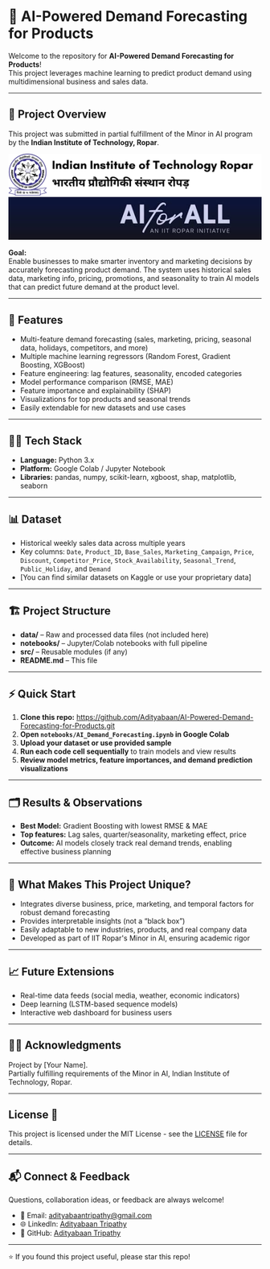 # 🤖 AI-Powered Demand Forecasting for Products

Welcome to the repository for **AI-Powered Demand Forecasting for Products**!  
This project leverages machine learning to predict product demand using multidimensional business and sales data.

---

## 📜 Project Overview

This project was submitted in partial fulfillment of the Minor in AI program by the **Indian Institute of Technology, Ropar**.

![Image Alt](https://github.com/Adityabaan/AI-Powered-Demand-Forecasting-for-Products/blob/54a238ba3fafcdabe6a209dfe8594a7f7c88dda6/iitr-banner.png)
![Image Alt](https://github.com/Adityabaan/AI-Powered-Demand-Forecasting-for-Products/blob/54a238ba3fafcdabe6a209dfe8594a7f7c88dda6/images3.jpeg)

**Goal:**  
Enable businesses to make smarter inventory and marketing decisions by accurately forecasting product demand. The system uses historical sales data, marketing info, pricing, promotions, and seasonality to train AI models that can predict future demand at the product level.

---

## 🚀 Features

- Multi-feature demand forecasting (sales, marketing, pricing, seasonal data, holidays, competitors, and more)
- Multiple machine learning regressors (Random Forest, Gradient Boosting, XGBoost)
- Feature engineering: lag features, seasonality, encoded categories
- Model performance comparison (RMSE, MAE)
- Feature importance and explainability (SHAP)
- Visualizations for top products and seasonal trends
- Easily extendable for new datasets and use cases

---

## 🧑‍💻 Tech Stack

- **Language:** Python 3.x
- **Platform:** Google Colab / Jupyter Notebook
- **Libraries:** pandas, numpy, scikit-learn, xgboost, shap, matplotlib, seaborn

---

## 📊 Dataset

- Historical weekly sales data across multiple years
- Key columns: `Date`, `Product_ID`, `Base_Sales`, `Marketing_Campaign`, `Price`, `Discount`, `Competitor_Price`, `Stock_Availability`, `Seasonal_Trend`, `Public_Holiday`, and `Demand`
- [You can find similar datasets on Kaggle or use your proprietary data]

---

## 🏗️ Project Structure

- **data/** – Raw and processed data files (not included here)
- **notebooks/** – Jupyter/Colab notebooks with full pipeline
- **src/** – Reusable modules (if any)
- **README.md** – This file

---

## ⚡ Quick Start

1. **Clone this repo:**
https://github.com/Adityabaan/AI-Powered-Demand-Forecasting-for-Products.git
2. **Open `notebooks/AI_Demand_Forecasting.ipynb` in Google Colab**
3. **Upload your dataset or use provided sample**
4. **Run each code cell sequentially** to train models and view results
5. **Review model metrics, feature importances, and demand prediction visualizations**

---

## 🗂️ Results & Observations

- **Best Model:** Gradient Boosting with lowest RMSE & MAE
- **Top features:** Lag sales, quarter/seasonality, marketing effect, price
- **Outcome:** AI models closely track real demand trends, enabling effective business planning

---

## 🌟 What Makes This Project Unique?

- Integrates diverse business, price, marketing, and temporal factors for robust demand forecasting
- Provides interpretable insights (not a “black box”)
- Easily adaptable to new industries, products, and real company data
- Developed as part of IIT Ropar's Minor in AI, ensuring academic rigor

---

## 📈 Future Extensions

- Real-time data feeds (social media, weather, economic indicators)
- Deep learning (LSTM-based sequence models)
- Interactive web dashboard for business users

---

## 🧑‍🎓 Acknowledgments

Project by [Your Name].  
Partially fulfilling requirements of the Minor in AI, Indian Institute of Technology, Ropar.

---

## License 📝

This project is licensed under the MIT License - see the [LICENSE](LICENSE) file for details.

---

## 📬 Connect & Feedback

Questions, collaboration ideas, or feedback are always welcome!  
- 📧 Email: [adityabaantripathy@gmail.com](mailto:adityabaantripathy@gmail.com)  
- 🌐 LinkedIn: [Adityabaan Tripathy](https://www.linkedin.com/in/adityabaan-tripathy-6b245323b/)  
- 🐙 GitHub: [Adityabaan Tripathy](https://github.com/Adityabaan)

---

⭐️ If you found this project useful, please star this repo!
